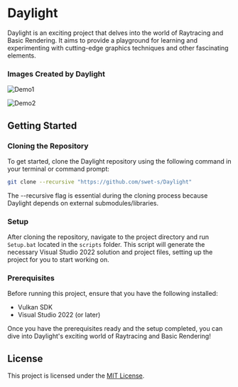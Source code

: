 # Daylight

Daylight is an exciting project that delves into the world of Raytracing and Basic Rendering. It aims to provide a playground for learning and experimenting with cutting-edge graphics techniques and other fascinating elements.

### Images Created by Daylight

![Demo1](https://imgur.com/a/Muri7SY)

![Demo2](https://imgur.com/a/F5VMCsh)

## Getting Started

### Cloning the Repository
To get started, clone the Daylight repository using the following command in your terminal or command prompt:

```bash
git clone --recursive "https://github.com/swet-s/Daylight"
```

The --recursive flag is essential during the cloning process because Daylight depends on external submodules/libraries.

### Setup
After cloning the repository, navigate to the project directory and run `Setup.bat` located in the `scripts` folder. This script will generate the necessary Visual Studio 2022 solution and project files, setting up the project for you to start working on.

### Prerequisites
Before running this project, ensure that you have the following installed:

- Vulkan SDK
- Visual Studio 2022 (or later)

Once you have the prerequisites ready and the setup completed, you can dive into Daylight's exciting world of Raytracing and Basic Rendering!

## License
This project is licensed under the [MIT License](LICENSE).